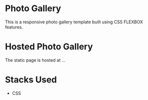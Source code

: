 # Photo Gallery

This is a responsive photo gallery template built using CSS FLEXBOX features.

# Hosted Photo Gallery

The static page is hosted at ...

# Stacks Used
  - CSS
